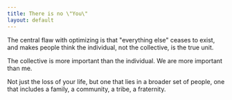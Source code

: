 ```yaml
---
title: There is no \"You\"
layout: default
---
```


The central flaw with optimizing is that \"everything else\" ceases to
exist, and makes people think the individual, not the collective, is the
true unit.

The collective is more important than the individual. We are more
important than me.

Not just the loss of your life, but one that lies in a broader set of
people, one that includes a family, a community, a tribe, a fraternity.
